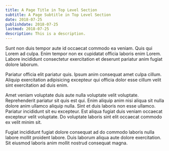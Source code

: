 ```yaml
---
title: A Page Title in Top Level Section
subtitle: A Page Subtitle in Top Level Section
date: 2018-07-25
publishdate: 2018-07-25
lastmod: 2018-07-25
description: This is a description.
---
```


Sunt non duis tempor aute id occaecat commodo ea veniam. Quis qui Lorem ad culpa. Enim tempor non ex cupidatat officia laboris enim Lorem. Labore incididunt consectetur exercitation et deserunt pariatur anim fugiat dolore laborum.

Pariatur officia elit pariatur quis. Ipsum anim consequat amet culpa cillum. Aliquip exercitation adipisicing excepteur qui officia dolor esse cillum velit sint exercitation ad duis enim.

Amet veniam voluptate duis aute nulla voluptate velit voluptate. Reprehenderit pariatur sit quis est qui. Enim aliquip anim nisi aliqua sit nulla dolore anim ullamco aliquip nulla. Sint et duis laboris non esse ullamco. Pariatur incididunt sit eu excepteur. Est aliqua fugiat duis veniam occaecat excepteur velit voluptate. Do voluptate laboris sint elit occaecat commodo ex velit minim sit.

Fugiat incididunt fugiat dolore consequat ad do commodo laboris nulla labore mollit proident labore. Duis laborum aliqua aute dolore exercitation. Sit eiusmod laboris anim mollit nostrud consequat magna.